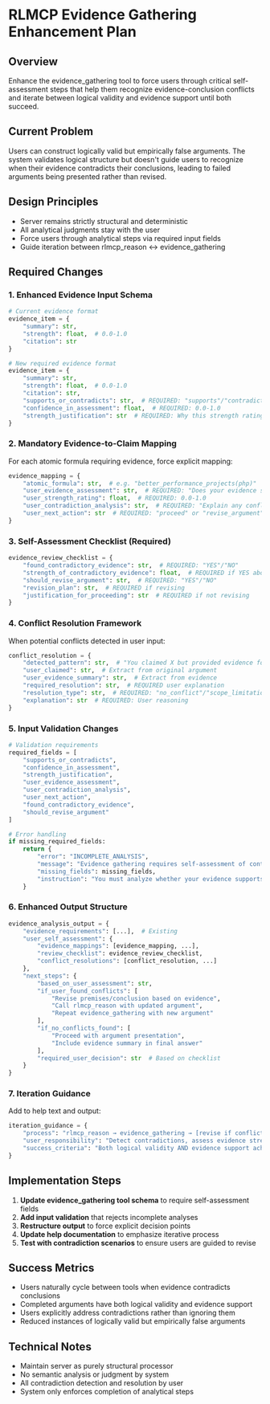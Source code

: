 # RLMCP Evidence Gathering Enhancement Plan

## Overview
Enhance the evidence_gathering tool to force users through critical self-assessment steps that help them recognize evidence-conclusion conflicts and iterate between logical validity and evidence support until both succeed.

## Current Problem
Users can construct logically valid but empirically false arguments. The system validates logical structure but doesn't guide users to recognize when their evidence contradicts their conclusions, leading to failed arguments being presented rather than revised.

## Design Principles
- Server remains strictly structural and deterministic
- All analytical judgments stay with the user
- Force users through analytical steps via required input fields
- Guide iteration between rlmcp_reason ↔ evidence_gathering

## Required Changes

### 1. Enhanced Evidence Input Schema
```python
# Current evidence format
evidence_item = {
    "summary": str,
    "strength": float,  # 0.0-1.0
    "citation": str
}

# New required evidence format
evidence_item = {
    "summary": str,
    "strength": float,  # 0.0-1.0
    "citation": str,
    "supports_or_contradicts": str,  # REQUIRED: "supports"/"contradicts"/"neutral"
    "confidence_in_assessment": float,  # REQUIRED: 0.0-1.0
    "strength_justification": str  # REQUIRED: Why this strength rating
}
```

### 2. Mandatory Evidence-to-Claim Mapping
For each atomic formula requiring evidence, force explicit mapping:
```python
evidence_mapping = {
    "atomic_formula": str,  # e.g. "better_performance_projects(php)"
    "user_evidence_assessment": str,  # REQUIRED: "Does your evidence support this claim?"
    "user_strength_rating": float,  # REQUIRED: 0.0-1.0
    "user_contradiction_analysis": str,  # REQUIRED: "Explain any conflicts you see"
    "user_next_action": str  # REQUIRED: "proceed" or "revise_argument"
}
```

### 3. Self-Assessment Checklist (Required)
```python
evidence_review_checklist = {
    "found_contradictory_evidence": str,  # REQUIRED: "YES"/"NO"
    "strength_of_contradictory_evidence": float,  # REQUIRED if YES above
    "should_revise_argument": str,  # REQUIRED: "YES"/"NO"
    "revision_plan": str,  # REQUIRED if revising
    "justification_for_proceeding": str  # REQUIRED if not revising
}
```

### 4. Conflict Resolution Framework
When potential conflicts detected in user input:
```python
conflict_resolution = {
    "detected_pattern": str,  # "You claimed X but provided evidence for NOT-X"
    "user_claimed": str,  # Extract from original argument
    "user_evidence_summary": str,  # Extract from evidence
    "required_resolution": str,  # REQUIRED user explanation
    "resolution_type": str,  # REQUIRED: "no_conflict"/"scope_limitation"/"revise_argument"
    "explanation": str  # REQUIRED: User reasoning
}
```

### 5. Input Validation Changes
```python
# Validation requirements
required_fields = [
    "supports_or_contradicts",
    "confidence_in_assessment", 
    "strength_justification",
    "user_evidence_assessment",
    "user_contradiction_analysis",
    "user_next_action",
    "found_contradictory_evidence",
    "should_revise_argument"
]

# Error handling
if missing_required_fields:
    return {
        "error": "INCOMPLETE_ANALYSIS",
        "message": "Evidence gathering requires self-assessment of contradictions",
        "missing_fields": missing_fields,
        "instruction": "You must analyze whether your evidence supports or contradicts your argument"
    }
```

### 6. Enhanced Output Structure
```python
evidence_analysis_output = {
    "evidence_requirements": [...],  # Existing
    "user_self_assessment": {
        "evidence_mappings": [evidence_mapping, ...],
        "review_checklist": evidence_review_checklist,
        "conflict_resolutions": [conflict_resolution, ...]
    },
    "next_steps": {
        "based_on_user_assessment": str,
        "if_user_found_conflicts": [
            "Revise premises/conclusion based on evidence",
            "Call rlmcp_reason with updated argument", 
            "Repeat evidence_gathering with new argument"
        ],
        "if_no_conflicts_found": [
            "Proceed with argument presentation",
            "Include evidence summary in final answer"
        ],
        "required_user_decision": str  # Based on checklist
    }
}
```

### 7. Iteration Guidance
Add to help text and output:
```python
iteration_guidance = {
    "process": "rlmcp_reason → evidence_gathering → [revise if conflicts] → repeat until both succeed",
    "user_responsibility": "Detect contradictions, assess evidence strength, decide when to revise",
    "success_criteria": "Both logical validity AND evidence support achieved"
}
```

## Implementation Steps

1. **Update evidence_gathering tool schema** to require self-assessment fields
2. **Add input validation** that rejects incomplete analyses  
3. **Restructure output** to force explicit decision points
4. **Update help documentation** to emphasize iterative process
5. **Test with contradiction scenarios** to ensure users are guided to revise

## Success Metrics
- Users naturally cycle between tools when evidence contradicts conclusions
- Completed arguments have both logical validity and evidence support
- Users explicitly address contradictions rather than ignoring them
- Reduced instances of logically valid but empirically false arguments

## Technical Notes
- Maintain server as purely structural processor
- No semantic analysis or judgment by system
- All contradiction detection and resolution by user
- System only enforces completion of analytical steps
